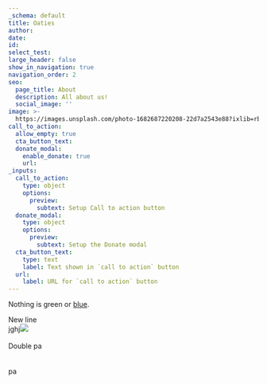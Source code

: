 ```yaml
---
_schema: default
title: Oaties
author:
date:
id:
select_test:
large_header: false
show_in_navigation: true
navigation_order: 2
seo:
  page_title: About
  description: All about us!
  social_image: ''
image: >-
  https://images.unsplash.com/photo-1682687220208-22d7a2543e88?ixlib=rb-4.0.3&ixid=MnwxMjA3fDF8MHxwaG90by1wYWdlfHx8fGVufDB8fHx8&auto=format&fit=crop&w=1375&q=80
call_to_action:
  allow_empty: true
  cta_button_text:
  donate_modal:
    enable_donate: true
    url:
_inputs:
  call_to_action:
    type: object
    options:
      preview:
        subtext: Setup Call to action button
  donate_modal:
    type: object
    options:
      preview:
        subtext: Setup the Donate modal
  cta_button_text:
    type: text
    label: Text shown in `call to action` button
  url:
    label: URL for `call to action` button
---
```

Nothing is green or [blue](/services/).

<div>New line</div>

<div>jghj<img src="https://res.cloudinary.com/vermilion-mandrill/image/upload/v1683751587/jdp7c46txzcfbkm9viwg.jpg" /></div>

<div> </div>

<div>Double pa</div>

<div> </div>

<div> </div>

<div>pa</div>
